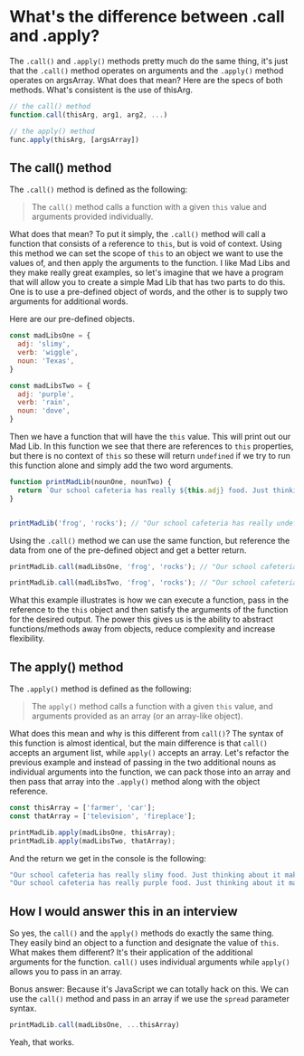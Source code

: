 # What's the difference between .call and .apply?

The `.call()` and `.apply()` methods pretty much do the same thing, it's just that the `.call()` method operates on arguments and the `.apply()` method operates on argsArray. What does that mean? Here are the specs of both methods. What's consistent is the use of thisArg.

```js
// the call() method
function.call(thisArg, arg1, arg2, ...)

// the apply() method
func.apply(thisArg, [argsArray])
```

## The call() method

The `.call()` method is defined as the following:

> The `call()` method calls a function with a given `this` value and arguments provided individually.

What does that mean? To put it simply, the `.call()` method will call a function that consists of a reference to `this`, but is void of context. Using this method we can set the scope of `this` to an object we want to use the values of, and then apply the arguments to the function. I like Mad Libs and they make really great examples, so let's imagine that we have a program that will allow you to create a simple Mad Lib that has two parts to do this. One is to use a pre-defined object of words, and the other is to supply two arguments for additional words.

Here are our pre-defined objects.

```js
const madLibsOne = {
  adj: 'slimy',
  verb: 'wiggle',
  noun: 'Texas',
}

const madLibsTwo = {
  adj: 'purple',
  verb: 'rain',
  noun: 'dove',
}
```

Then we have a function that will have the `this` value. This will print out our Mad Lib. In this function we see that there are references to `this` properties, but there is no context of `this` so these will return `undefined` if we try to run this function alone and simply add the two word arguments.

```js
function printMadLib(nounOne, nounTwo) {
  return `Our school cafeteria has really ${this.adj} food. Just thinking about it makes my stomach ${this.verb}. The hamburgers tastes like ${this.noun}. My friend Dave likes the ${nounOne} and thinks that it's made of ${nounTwo}.`
}


printMadLib('frog', 'rocks'); // "Our school cafeteria has really undefined food. Just thinking ..."
```

Using the `.call()` method we can use the same function, but reference the data from one of the pre-defined object and get a better return.

```js
printMadLib.call(madLibsOne, 'frog', 'rocks'); // "Our school cafeteria has really slimy food. Just thinking about it makes my stomach wiggle. The hamburgers tastes like Texas. My friend Dave likes the frog and thinks that it's made of rocks."

printMadLib.call(madLibsTwo, 'frog', 'rocks'); // "Our school cafeteria has really purple food. Just thinking about it makes my stomach rain. The hamburgers tastes like dove. My friend Dave likes the frog and thinks that it's made of rocks."
```

What this example illustrates is how we can execute a function, pass in the reference to the `this` object and then satisfy the arguments of the function for the desired output. The power this gives us is the ability to abstract functions/methods away from objects, reduce complexity and increase flexibility.

## The apply() method

The `.apply()` method is defined as the following:

> The `apply()` method calls a function with a given `this` value, and arguments provided as an array (or an array-like object).

What does this mean and why is this different from `call()`? The syntax of this function is almost identical, but the main difference is that `call()` accepts an argument list, while `apply()` accepts an array. Let's refactor the previous example and instead of passing in the two additional nouns as individual arguments into the function, we can pack those into an array and then pass that array into the `.apply()` method along with the object reference.

```js
const thisArray = ['farmer', 'car'];
const thatArray = ['television', 'fireplace'];

printMadLib.apply(madLibsOne, thisArray);
printMadLib.apply(madLibsTwo, thatArray);
```

And the return we get in the console is the following:

```js
"Our school cafeteria has really slimy food. Just thinking about it makes my stomach wiggle. The hamburgers tastes like Texas. My friend Dave likes the farmer and thinks that it's made of car."
"Our school cafeteria has really purple food. Just thinking about it makes my stomach rain. The hamburgers tastes like dove. My friend Dave likes the television and thinks that it's made of fireplace."
```

## How I would answer this in an interview

So yes, the `call()` and the `apply()` methods do exactly the same thing. They easily bind an object to a function and designate the value of `this`. What makes them different? It's their application of the additional arguments for the function. `call()` uses individual arguments while `apply()` allows you to pass in an array.

Bonus answer: Because it's JavaScript we can totally hack on this. We can use the `call()` method and pass in an array if we use the `spread` parameter syntax.

```js
printMadLib.call(madLibsOne, ...thisArray)
```

Yeah, that works.
